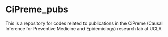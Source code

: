 # CiPreme_pubs
This is a repository for codes related to publications in the CiPreme (Causal Inference for Preventive Medicine and Epidemiology) research lab at UCLA
